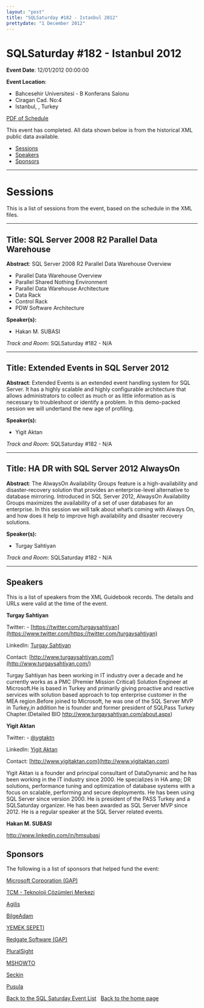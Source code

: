 ```yaml
---
layout: "post" 
title: "SQLSaturday #182 - Istanbul 2012" 
prettydate: "1 December 2012" 
---
```

# SQLSaturday #182 - Istanbul 2012
 
**Event Date**: 12/01/2012 00:00:00
 
**Event Location**:
- Bahcesehir Universitesi - B Konferans Salonu
- Ciragan Cad. No:4
- Istanbul, , Turkey
 
<a href="/PDF/0182.pdf">PDF of Schedule</a>
 
This event has completed. All data shown below is from the historical XML public data available.
<ul>
   <li><a href="#sessions">Sessions</a></li>
   <li><a href="#speakers">Speakers</a></li>
   <li><a href="#sponsors">Sponsors</a></li>
</ul>
 
 
----------------------------------------------------------------------------------- 
 
# <a name="sessions"></a>Sessions
This is a list of sessions from the event, based on the schedule in the XML files.
 
----------------------------------------------------------------------------------- 
 
## Title: SQL Server 2008 R2 Parallel Data Warehouse
 
**Abstract**:
SQL Server 2008 R2 Parallel Data Warehouse Overview

* Parallel Data Warehouse Overview
* Parallel Shared Nothing Environment
* Parallel Data Warehouse Architecture
* Data Rack
* Control Rack
* PDW Software Architecture

 
**Speaker(s):**
- Hakan M. SUBASI
 
*Track and Room*: SQLSaturday #182 - N/A
 
----------------------------------------------------------------------------------- 
 
 
## Title: Extended Events in SQL Server 2012
 
**Abstract**:
Extended Events is an extended event handling system for SQL Server. It has a highly scalable and highly configurable architecture that allows administrators to collect as much or as little information as is necessary to troubleshoot or identify a problem. In this demo-packed session we will undertand the new age of profiling.
 
**Speaker(s):**
- Yigit Aktan
 
*Track and Room*: SQLSaturday #182 - N/A
 
----------------------------------------------------------------------------------- 
 
 
## Title: HA  DR with SQL Server 2012 AlwaysOn
 
**Abstract**:
The AlwaysOn Availability Groups feature is a high-availability and disaster-recovery solution that provides an enterprise-level alternative to database mirroring. Introduced in SQL Server 2012, AlwaysOn Availability Groups maximizes the availability of a set of user databases for an enterprise. In this session we will talk about what’s coming with Always On, and how does it help to improve high availability and disaster recovery solutions.
 
**Speaker(s):**
- Turgay Sahtiyan
 
*Track and Room*: SQLSaturday #182 - N/A
 
----------------------------------------------------------------------------------- 
 
## <a name="#speakers"></a>Speakers
This is a list of speakers from the XML Guidebook records. The details and URLs were valid at the time of the event.
 
 
**Turgay Sahtiyan**
 
Twitter:  - [https://twitter.com/turgaysahtiyan](https://www.twitter.com/https://twitter.com/turgaysahtiyan)
 
LinkedIn: [Turgay Sahtiyan](http://tr.linkedin.com/pub/turgay-sahtiyan/15/b46/682)
 
Contact: [http://www.turgaysahtiyan.com/](http://www.turgaysahtiyan.com/)
 
Turgay Sahtiyan has been working in IT industry over a decade and he currently works as a PMC (Premier Mission Critical) Solution Engineer at Microsoft.He is based in Turkey and primarily giving proactive and reactive services with solution based approach to top enterprise customer in the MEA region.Before joined to Microsoft, he was one of the SQL Server MVP in Turkey,in addition he is founder and former president of SQLPass Turkey Chapter.(Detailed BIO http://www.turgaysahtiyan.com/about.aspx)
 
**Yigit Aktan**
 
Twitter:  - [@ygtaktn](https://www.twitter.com/@ygtaktn)
 
LinkedIn: [Yigit Aktan](https://tr.linkedin.com/in/yigitaktan)
 
Contact: [http://www.yigitaktan.com](http://www.yigitaktan.com)
 
Yigit Aktan is a founder and principal consultant of DataDynamic and he has been working in the IT industry since 2000. He specializes in HA amp; DR solutions, performance tuning and optimization of database systems with a focus on scalable, performing and secure deployments. He has been using SQL Server since version 2000. He is president of the PASS Turkey and a SQLSaturday organizer. He has been awarded as SQL Server MVP since 2012. He is a regular speaker at the SQL Server related events.
 
**Hakan M. SUBASI**
 
http://www.linkedin.com/in/hmsubasi

 
 
 
## <a name="sponsors"></a>Sponsors
The following is a list of sponsors that helped fund the event:
 
[Microsoft Corporation (GAP)](http://www.microsoft.com/en-us/server-cloud/products/sql-server/)
 
[TCM - Teknoloji Çözümleri Merkezi](http://www.tcm.com.tr)
 
[Agilis](http://www.agilis.com.tr)
 
[BilgeAdam](http://www.bilgeadam.com)
 
[YEMEK SEPETI](http://www.yemeksepeti.com)
 
[Redgate Software (GAP)](http://rd.gt/2j7SNf9)
 
[PluralSight](http://www.pluralsight.com)
 
[MSHOWTO](http://www.mshowto.org)
 
[Seckin](http://www.seckin.com.tr/browser/fa/236948543/sx/6)
 
[Pusula](http://www.pusula.com)
 
[Back to the SQL Saturday Event List](/past.html)
&nbsp;
[Back to the home page](/index.html)
